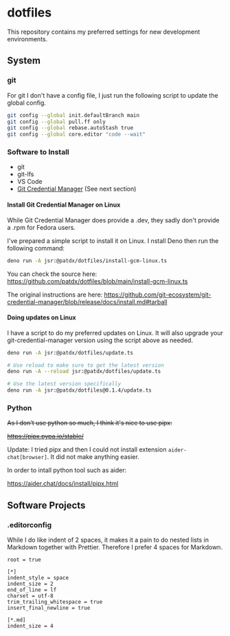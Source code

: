 # dotfiles

This repository contains my preferred settings for new development environments.

## System

### git

For git I don't have a config file, I just run the following script to update
the global config.

```sh
git config --global init.defaultBranch main
git config --global pull.ff only
git config --global rebase.autoStash true
git config --global core.editor "code --wait"
```

### Software to Install

-   git
-   git-lfs
-   VS Code
-   [Git Credential Manager](https://github.com/git-ecosystem/git-credential-manager)
    (See next section)

#### Install Git Credential Manager on Linux

While Git Credential Manager does provide a .dev, they sadly don't provide a
.rpm for Fedora users.

I've prepared a simple script to install it on Linux. I nstall Deno then run the
following command:

```sh
deno run -A jsr:@patdx/dotfiles/install-gcm-linux.ts
```

You can check the source here:
https://github.com/patdx/dotfiles/blob/main/install-gcm-linux.ts

The original instructions are here:
https://github.com/git-ecosystem/git-credential-manager/blob/release/docs/install.md#tarball

#### Doing updates on Linux

I have a script to do my preferred updates on Linux. It will also upgrade your
git-credential-manager version using the script above as needed.

```sh
deno run -A jsr:@patdx/dotfiles/update.ts

# Use reload to make sure to get the latest version
deno run -A --reload jsr:@patdx/dotfiles/update.ts

# Use the latest version specifically
deno run -A jsr:@patdx/dotfiles@0.1.4/update.ts
```

### Python

~~As I don't use python so much, I think it's nice to use pipx:~~

~~https://pipx.pypa.io/stable/~~

Update: I tried pipx and then I could not install extension
`aider-chat[browser]`. It did not make anything easier.

In order to intall python tool such as aider:

https://aider.chat/docs/install/pipx.html

## Software Projects

### .editorconfig

While I do like indent of 2 spaces, it makes it a pain to do nested lists in
Markdown together with Prettier. Therefore I prefer 4 spaces for Markdown.

```editorconfig
root = true

[*]
indent_style = space
indent_size = 2
end_of_line = lf
charset = utf-8
trim_trailing_whitespace = true
insert_final_newline = true

[*.md]
indent_size = 4
```
